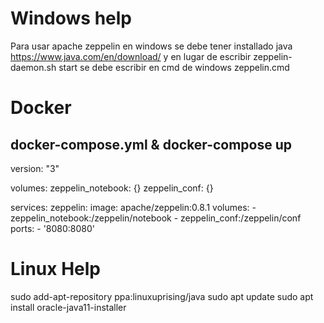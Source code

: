 # Windows help
Para usar apache zeppelin en windows se debe tener installado java https://www.java.com/en/download/ y en lugar de escribir zeppelin-daemon.sh start se debe escribir en cmd de windows zeppelin.cmd

# Docker
## docker-compose.yml & docker-compose up
version: "3"

volumes:
  zeppelin_notebook: {}
  zeppelin_conf: {}

services:
  zeppelin:
    image: apache/zeppelin:0.8.1
    volumes:
      - zeppelin_notebook:/zeppelin/notebook
      - zeppelin_conf:/zeppelin/conf
    ports:
      - '8080:8080'


# Linux Help
sudo add-apt-repository ppa:linuxuprising/java
sudo apt update
sudo apt install oracle-java11-installer